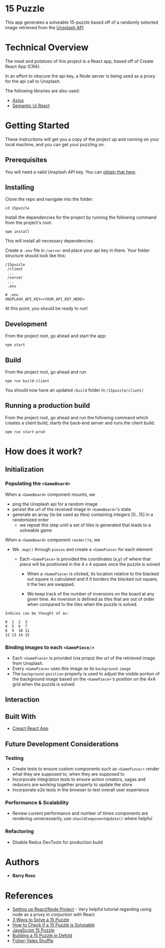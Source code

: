 # 15 Puzzle

This app generates a solveable 15-puzzle based off of a randomly selected image retrieved from the [Unsplash API](https://unsplash.com/developers)



# Technical Overview
The meat and potatoes of this project is a React app, based off of Create React App (CRA).  

In an effort to obscure the api key, a Node server is being used as a proxy for the api call to Unsplash. 

The following libraries are also used:

- [Axios](https://github.com/axios/axios)
- [Semantic Ui React](https://react.semantic-ui.com/)


# Getting Started

These instructions will get you a copy of the project up and running on your local machine, and you can get your puzzling on.


## Prerequisites

You will need a valid Unsplash API key.  You can [obtain that here](https://unsplash.com/developers).  


## Installing

Clone the repo and navigate into the folder:

```
cd 15puzzle
```

Install the dependencies for the project by running the following command from the project's root:

```
npm install
```

This will install all necessary dependencies.  

Create a `.env` file in `/server` and place your api key in there.   Your folder structure should look like this:

```
/15puzzle
 /client
 ...
 /server
 ...
 .env
```

```
# .env
UNSPLASH_API_KEY=<YOUR_API_KEY_HERE>
```

At this point, you should be ready to run!



## Development

From the project root, go ahead and start the app:

```
npm start
```



## Build

From the project root, go ahead and run 

```
npm run build-client
```

You should now have an updated `/build` folder in `/15puzzle/client/`



## Running a production build

From the project root, go ahead and run the following command which creates a client build, starts the back-end server and runs the client build.

```
npm run start-prod

```
# How does it work? 

## Initialization

### Populating the `<GameBoard>`

When a `<GameBoard>` component mounts, we 
* ping the Unsplash api for a random image
* persist the url of the received image in `<GameBoard>`'s state
* generate an array (to be used as tiles) containing integers [0...15] in a randomized order
  - we repeat this step until a set of tiles is generated that leads to a solveable game

 When a `<GameBoard>` component `render()`s, we 
* We `.map()` through `pieces` and create a `<GamePiece>` for each element
  - Each `<GamePiece>` is provided the coordinates (x,y) of where that piece will be positioned in the 4 x 4 square once the puzzle is solved

	- When a `<GamePiece>` is clicked, its location relative to the blacked out square is calculated and if it borders the blacked out square, it the two are swapped. 

	- We keep track of the number of inversions on the board at any given time.  An inversion is defined as tiles that are out of order when compared to the tiles when the puzzle is solved. 

```
Indices can be thought of as:

0  1  2  3
4  5  6  7
8  9  10 11
12 13 14 15

```

### Binding images to each `<GamePiece/>`
- Each `<GamePiece>` is provided (via props) the url of the retrieved image from Unsplash.  
- Every `<GamePiece>` uses this image as its `background-image`
- The `background-position` property is used to adjust the visible portion of the background image based on the `<GamePiece>`'s position on the 4x4 grid when the puzzle is solved

## Interaction

## Built With

* [Creact React App](https://github.com/facebook/create-react-app)

## Future Development Considerations

### Testing

- Create tests to ensure custom components such as `<GamePiece/>` render what they are supposed to, when they are supposed to
- Incorporate integration tests to ensure action creators, sagas and reducers are working together properly to update the store
- Incorporate e2e tests in the browser to test overall user experience


### Performance & Scalability
- Review current performance and number of times components are rendering unnecessarily, use `shouldComponentUpdate()` where helpful

### Refactoring

- Disable Redux DevTools for production build

# Authors

* **Barry Ross** 

# References

- [Setting up React/Node Project](https://www.codementor.io/kakarganpat/how-to-setup-react-and-node-js-in-a-project-koxwqbssl) - Very helpful tutorial regarding using node as a proxy in conjuction with React
- [3 Ways to Solve a 15 Puzzle](https://www.wikihow.com/Solve-a-15-Puzzle)
- [How to Check if a 15 Puzzle is Solveable](https://www.geeksforgeeks.org/check-instance-15-puzzle-solvable/)
- [JavaScript 15 Puzzle](https://codepen.io/declanwhelan/pen/rsntC)
- [Building a 15 Puzzle in Defold](https://www.defold.com/tutorials/15-puzzle/)
- [Fisher-Yates Shuffle](https://bost.ocks.org/mike/shuffle/)